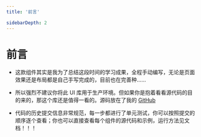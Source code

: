 ```yaml
---
title: '前言'

sidebarDepth: 2
---
```


# 前言

* 这款组件其实是我为了总结这段时间的学习成果，全程手动编写，无论是页面效果还是布局都是自己手写完成的，目前也在完善种……

* 所以强烈不建议你将此 UI 库用于生产环境。但如果你是抱着看看源代码的目的来的，那这个库还是值得一看的。源码放在了我的 [GitHub](https://github.com/KailoveQ/GuLu-Vue2)

* 代码的历史提交信息非常规范，每一步都进行了单元测试，你可以按照提交的顺序逐个查看；你也可以直接查看每个组件的源代码和示例，运行方法见文档！！！





